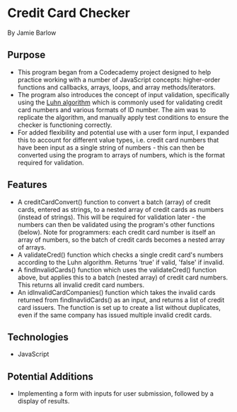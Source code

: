 # Credit Card Checker
By Jamie Barlow

## Purpose

- This program began from a Codecademy project designed to help practice working with a number of JavaScript concepts: higher-order functions and callbacks, arrays, loops, and array methods/iterators. 
- The program also introduces the concept of input validation, specifically using the [Luhn algorithm](https://en.wikipedia.org/wiki/Luhn_algorithm) which is commonly used for validating credit card numbers and various formats of ID number. The aim was to replicate the algorithm, and manually apply test conditions to ensure the checker is functioning correctly.
- For added flexibility and potential use with a user form input, I expanded this to account for different value types, i.e. credit card numbers that have been input as a single string of numbers - this can then be converted using the program to arrays of numbers, which is the format required for validation.

## Features

- A creditCardConvert() function to convert a batch (array) of credit cards, entered as strings, to a nested array of credit cards as numbers (instead of strings). This will be required for validation later - the numbers can then be validated using the program's other functions (below). Note for programmers: each credit card number is itself an array of numbers, so the batch of credit cards becomes a nested array of arrays. 
- A validateCred() function which checks a single credit card's numbers according to the Luhn algorithm. Returns 'true' if valid, 'false' if invalid.
- A findInvalidCards() function which uses the validateCred() function above, but applies this to a batch (nested array) of credit card numbers. This returns all invalid credit card numbers.
- An idInvalidCardCompanies() function which takes the invalid cards returned from findInavlidCards() as an input, and returns a list of credit card issuers. The function is set up to create a list without duplicates, even if the same company has issued multiple invalid credit cards.

## Technologies

- JavaScript

## Potential Additions

- Implementing a form with inputs for user submission, followed by a display of results.
